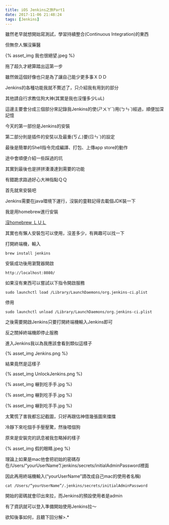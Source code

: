 ```yaml
---
title: iOS Jenkins之旅Part1
date: 2017-11-06 21:48:24
tags: [Jenkins]
---
```


雖然老早就想開始寫測試，學習持續整合(Continuous Integration)的東西

但無奈人懶沒藥醫

{% asset_img 我也很絕望.jpeg %}

拖了超久才總算踏出這第一步

雖然做這個好像也只是為了讓自己能少更多事ＸＤＤ

<!--more-->

Jenkins的各種功能我就不贅述了，只介紹我有用到的部分

其他請自行求教估狗大神(其實是我也沒懂多少LuL)

這邊主要會分成三個部分來記錄我Jenkins的使(ㄕㄨㄚˇ)用(ㄅㄣˋ)經過，順便加深記憶

今天的第一部份是Jenkins的安裝

第二部分則是插件的安奘以及最重(ㄎㄥ)要(ㄖㄣˊ)的設定

最後是簡單的Shell指令完成編譯、打包、上傳app store的動作

途中會順便介紹一些踩過的坑

其實到最後也是拼拼湊湊達到需要的功能

有錯跪求路過好心大神指點ＱＱ


首先就來安裝吧

Jenkins需要在java環境下運行，沒裝的童鞋記得去載個JDK裝一下

我是用homebrew進行安裝

[沒homebrew ＬＵＬ](https://brew.sh/index_zh-tw.html)

其實也有懶人安裝包可以使用，沒差多少，有興趣可以找一下

打開終端機，輸入

```
brew install jenkins
```

安裝成功後用瀏覽器開啟

```
http://localhost:8080/
```

如果沒有東西可以嘗試以下指令開啟服務

```
sudo launchctl load /Library/LaunchDaemons/org.jenkins-ci.plist
```

停用

```
sudo launchctl unload /Library/LaunchDaemons/org.jenkins-ci.plist
```

之後需要開啟Jenkins只要打開終端機輸入Jenkins即可

反之關掉終端機即停止服務



進入Jenkins我以為我應該會看到類似這樣子

{% asset_img Jenkins.png %}

結果竟然是這樣子

{% asset_img UnlockJenkins.png %}

{% asset_img 嚇到吃手手.jpg %}

{% asset_img 嚇到吃手手.jpg %}

{% asset_img 嚇到吃手手.jpg %}

太驚慌了害我都忘記截圖，只好再跟估神借幾張圖來擋擋

冷靜下來吃個手手壓壓驚，然後喂個狗

原來是安裝完的訊息被我忽略掉的樣子

{% asset_img 假的眼睛.jpeg %}

理論上如果是mac他會把初始的密碼存在/Users/“yourUserName”/.jenkins/secrets/initialAdminPassword裡面

因此再用終端機輸入(“yourUserName”請改成自己mac的使用者名稱)

```
cat /Users/“yourUserName”/.jenkins/secrets/initialAdminPassword
```

開始的密碼就會印出來拉，而Jenkins的預設使用者是admin

有了資訊就可以登入準備開始使用Jenkins拉～

欲知後事如何，且聽下回分解>.*
